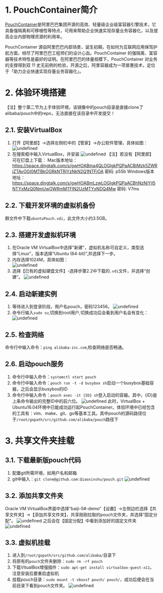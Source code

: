 # 1. PouchContainer简介
 [PouchContainer](https://github.com/alibaba/pouch)是阿里巴巴集团开源的高效、轻量级企业级富容器引擎技术，它具备强隔离和可移植性等特点，可用来帮助企业快速实现存量业务容器化，以及提高企业内部物理资源的利用率。

PouchContainer 源自阿里巴巴内部场景，诞生初期，在如何为互联网应用保驾护航方面，倾尽了阿里巴巴工程师们的设计心血。PouchContainer 的强隔离、富容器等技术特性是最好的证明。在阿里巴巴的体量规模下，PouchContainer 对业务的支撑得到双 11 史无前例的检验，开源之后，阿里容器成为一项普惠技术，定位于「助力企业快速实现存量业务容器化」。 
# 2. 体验环境搭建
【注】整个第二节为上手体验环境，该镜像中的pouch目录是直接clone了alibaba/pouch中的repo，无法直接在该目录中开发提交！
## 2.1. 安装VirtualBox
1. 打开【阿里郎】->选择左侧栏中的【管家】->办公软件管理，具体如图：
![undefined](https://cdn.nlark.com/lark/0/2018/png/132231/1532344205392-0ba64dae-b407-4ff7-b8b9-f221a93ae728.png)
2. 在搜索框中输入VirtualBox，并安装
![undefined](https://cdn.nlark.com/lark/0/2018/png/132231/1532344290135-ed2e9b67-766e-45ef-a72a-9ff034f27e22.png) 
【注】若没有【阿里郎】可在钉盘上下载：
Mac版本地址：https://space.dingtalk.com/s/gwHOABma4QLOGlgkPQPaACBiMzk5ZWRjZTAyOGI0MTBkOGRkNTRjYzNkN2Q1NTFjOA  密码: p5Sb
Windows版本地址：https://space.dingtalk.com/s/gwHOABmLzwLOGlgkPQPaACBhNzNjYjI5NTYxMzQ0NmUwOWRmMTFlN2UzMTYxNDQ4Mw  密码: V7ms
## 2.2. 下载开发环境的虚拟机备份
群文件中下载`ubuntuPouch.vdi`，此文件大小约3.5GB。
## 2.3. 搭建开发虚拟机环境
1. 在Oracle VM VirtualBox中选择"新建"，虚拟机名称可自定义，类型选择“Linux”，版本选择“Ubuntu (64-bit)”,并选择下一步。
2. 内存选择1024M，具体如图：<br>
![undefined](https://cdn.nlark.com/lark/0/2018/png/132231/1532345103260-6995b132-bbdc-49e5-93fd-cfbe30fb3f79.png) 
3. 选择【已有的虚拟硬盘文件】-选择步骤2.2中下载的`.vdi`文件，并选择“创建”。
![undefined](https://cdn.nlark.com/lark/0/2018/png/132231/1532345138776-73add3b0-9f87-45e0-bf4b-9db6ef7d9b06.png) 
## 2.4. 启动新建实例
1. 等待进入到登录阶段，用户名pouch，密码123456。
![undefined](https://cdn.nlark.com/lark/0/2018/png/132231/1532345382824-733e22eb-234c-4c8f-b22c-f1cd2a7a8553.png) 
2. 命令行输入`sudo su`,切换到root用户,切换成功后会看到用户名会有变化：
![undefined](https://cdn.nlark.com/lark/0/2018/png/132231/1532345631234-fd78bbb1-fafa-4bc5-b972-b688b56eaec6.png) 
## 2.5. 检查网络
命令行中输入命令：`ping alibaba-inc.com`,检查网络是否畅通。
## 2.6. 启动pouch服务
1. 命令行中输入命令：`systemctl start pouch`
2. 命令行中输入命令：`pouch run -t -d busybox sh`启动一个busybox基础容器，之后会显示busybox的ID
3. 命令行中输入命令：`pouch exec -it {ID} sh`登入启动的容器。其中，{ID}是上条命令输出的完整ID中的前六位。
![undefined](https://cdn.nlark.com/lark/0/2018/png/132231/1532346183142-78265ff4-2b39-4947-9221-5bc2642bdd05.png) 
此时，VirtualBox + Ubuntu16.04环境中已能成功运行起PouchContainer。体验环境中已经包含的工具有：vim、make、git、go等基本工具。其中pouch的源码路径位于`/root/gopath/src/github.com/alibaba/pouch`路径下
# 3. 共享文件夹挂载
## 3.1. 下载最新版pouch代码
1. 配置git所需环境，如用户名和邮箱
2. git中输入：`git clone@github.com:Qiaoxinshu/pouch.git`
![undefined](https://cdn.nlark.com/lark/0/2018/png/132231/1532347763099-2c1368c2-ccce-436b-898e-e2f965d0c4e2.png) 
## 3.2. 添加共享文件夹
Oracle VM VirtualBox界面中选择“baiji-5#-demo”【设置】->左侧边栏选择【共享文件夹】->【添加共享文件夹】，共享刚刚拉取的pouch文件夹，并选择“固定分配”。
![undefined](https://cdn.nlark.com/lark/0/2018/png/132231/1532347966375-ae70577f-a34c-41da-afda-b5cf8636da95.png) 
之后会在【固定分配】中看到添加好的固定文件夹
![undefined](https://cdn.nlark.com/lark/0/2018/png/132231/1532348064973-0deaacc6-5e49-4c27-83f7-e2410d4afcef.png) 
## 3.3. 虚拟机挂载
1. 进入到`/root/gopath/src/github.com/alibaba/`目录下
2. 将原有的`pouch`文件夹删除：`sudo rm -rf pouch`
3. 下载VitualBox增强插件：`sudo apt-get install virtualbox-guest-x11`，注意安装后要重启虚拟机
4. 挂载pouch目录：`sudo mount -t vboxsf pouch/ pouch/`，成功后便会在当前目录下看到pouch文件夹。
![undefined](https://cdn.nlark.com/lark/0/2018/png/132231/1532349559864-9fa068fa-05b7-4231-9f36-6dfca1719a5c.png) 
